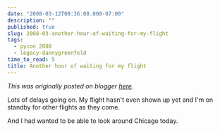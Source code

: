 ```yaml
---
date: "2008-03-12T09:36:00.000-07:00"
description: ""
published: true
slug: 2008-03-another-hour-of-waiting-for-my-flight
tags:
  - pycon 2008
  - legacy-dannygreenfeld
time_to_read: 5
title: Another hour of waiting for my flight
---
```


_This was originally posted on blogger [here](https://dannygreenfeld.blogspot.com/2008/03/another-hour-of-waiting-for-my-flight.html)_.

Lots of delays going on. My flight hasn't even shown up yet and I'm on standby for other flights as they come.

And I had wanted to be able to look around Chicago today.
